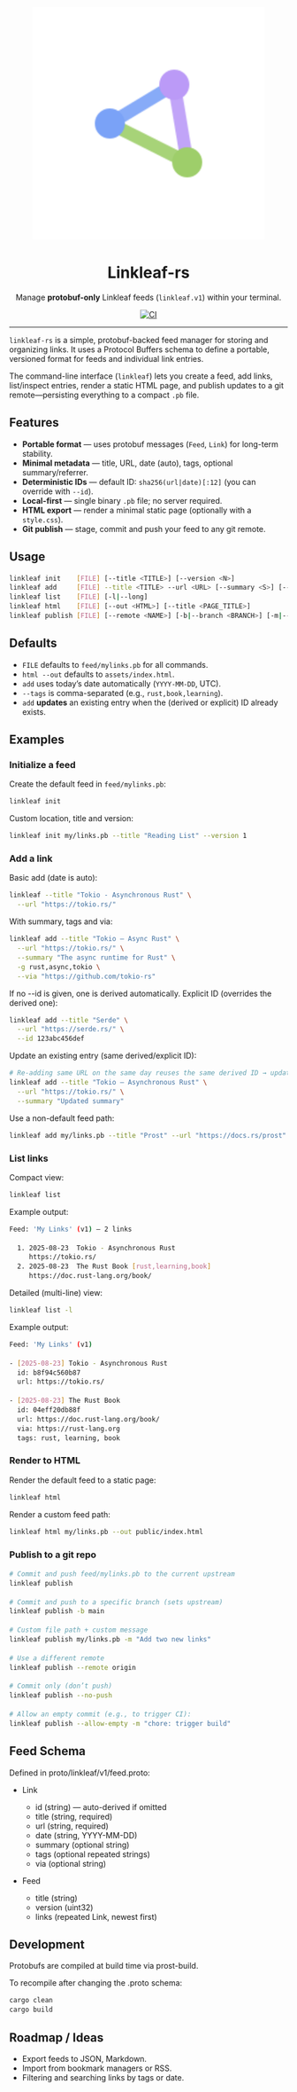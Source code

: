 <p align="center">
  <picture>
    <source media="(prefers-color-scheme: dark)" srcset="logo-monochrome.svg">
    <img alt="Linkleaf" src="logo.svg" width="420">
  </picture>
</p>

<h1 align="center">Linkleaf-rs</h1>

<p align="center">
  Manage <strong>protobuf-only</strong> Linkleaf feeds (<code>linkleaf.v1</code>) within your terminal.
</p>

<p align="center">
  <a href="https://github.com/doriancodes/linkleaf-rs/actions/workflows/ci.yml">
    <img alt="CI" src="https://github.com/doriancodes/linkleaf-rs/actions/workflows/ci.yml/badge.svg">
  </a>
</p>

---

`linkleaf-rs` is a simple, protobuf-backed feed manager for storing and organizing links.
It uses a Protocol Buffers schema to define a portable, versioned format for feeds and individual link entries.

The command-line interface (`linkleaf`) lets you create a feed, add links, list/inspect entries, render a static HTML page, and publish updates to a git remote—persisting everything to a compact `.pb` file.

## Features

- **Portable format** — uses protobuf messages (`Feed`, `Link`) for long-term stability.
- **Minimal metadata** — title, URL, date (auto), tags, optional summary/referrer.
- **Deterministic IDs** — default ID: `sha256(url|date)[:12]` (you can override with `--id`).
- **Local-first** — single binary `.pb` file; no server required.
- **HTML export** — render a minimal static page (optionally with a `style.css`).
- **Git publish** — stage, commit and push your feed to any git remote.

## Usage

```bash
linkleaf init    [FILE] [--title <TITLE>] [--version <N>]
linkleaf add     [FILE] --title <TITLE> --url <URL> [--summary <S>] [--tags <CSV>] [--via <URL>] [--id <ID>]
linkleaf list    [FILE] [-l|--long]
linkleaf html    [FILE] [--out <HTML>] [--title <PAGE_TITLE>]
linkleaf publish [FILE] [--remote <NAME>] [-b|--branch <BRANCH>] [-m|--message <MSG>] [--allow-empty] [--no-push]
```

## Defaults
- `FILE` defaults to `feed/mylinks.pb` for all commands.
- `html --out` defaults to `assets/index.html`.
- `add` uses today’s date automatically (`YYYY-MM-DD`, UTC).
- `--tags` is comma-separated (e.g., `rust,book,learning`).
- `add` **updates** an existing entry when the (derived or explicit) ID already exists.

## Examples
### Initialize a feed
Create the default feed in `feed/mylinks.pb`:
```bash
linkleaf init
```
Custom location, title and version:
```bash
linkleaf init my/links.pb --title "Reading List" --version 1
```

### Add a link
Basic add (date is auto):

```bash
linkleaf --title "Tokio - Asynchronous Rust" \
  --url "https://tokio.rs/"
```

With summary, tags and via:

```bash
linkleaf add --title "Tokio — Async Rust" \
  --url "https://tokio.rs/" \
  --summary "The async runtime for Rust" \
  -g rust,async,tokio \
  --via "https://github.com/tokio-rs"
```
If no --id is given, one is derived automatically.
Explicit ID (overrides the derived one):

```bash
linkleaf add --title "Serde" \
  --url "https://serde.rs/" \
  --id 123abc456def
```
Update an existing entry (same derived/explicit ID):

```bash
# Re-adding same URL on the same day reuses the same derived ID → updates fields
linkleaf add --title "Tokio — Asynchronous Rust" \
  --url "https://tokio.rs/" \
  --summary "Updated summary"
```
Use a non-default feed path:
```bash
linkleaf add my/links.pb --title "Prost" --url "https://docs.rs/prost"
```

### List links
Compact view:
```bash
linkleaf list
```
Example output:

```bash
Feed: 'My Links' (v1) — 2 links

  1. 2025-08-23  Tokio - Asynchronous Rust
     https://tokio.rs/
  2. 2025-08-23  The Rust Book [rust,learning,book]
     https://doc.rust-lang.org/book/
```
Detailed (multi-line) view:

```bash
linkleaf list -l
```
Example output:

```bash
Feed: 'My Links' (v1)

- [2025-08-23] Tokio - Asynchronous Rust
  id: b8f94c560b87
  url: https://tokio.rs/

- [2025-08-23] The Rust Book
  id: 04eff20db88f
  url: https://doc.rust-lang.org/book/
  via: https://rust-lang.org
  tags: rust, learning, book
```
### Render to HTML
Render the default feed to a static page:

```bash
linkleaf html
```
Render a custom feed path:
```bash
linkleaf html my/links.pb --out public/index.html
```

### Publish to a git repo
```bash
# Commit and push feed/mylinks.pb to the current upstream
linkleaf publish

# Commit and push to a specific branch (sets upstream)
linkleaf publish -b main

# Custom file path + custom message
linkleaf publish my/links.pb -m "Add two new links"

# Use a different remote
linkleaf publish --remote origin

# Commit only (don’t push)
linkleaf publish --no-push

# Allow an empty commit (e.g., to trigger CI):
linkleaf publish --allow-empty -m "chore: trigger build"
```

## Feed Schema

Defined in proto/linkleaf/v1/feed.proto:

- Link
  - id (string) — auto-derived if omitted
  - title (string, required)
  - url (string, required)
  - date (string, YYYY-MM-DD)
  - summary (optional string)
  - tags (optional repeated strings)
  - via (optional string)

- Feed
  - title (string)
  - version (uint32)
  - links (repeated Link, newest first)

## Development

Protobufs are compiled at build time via prost-build.

To recompile after changing the .proto schema:

```bash
cargo clean
cargo build
```

## Roadmap / Ideas

- Export feeds to JSON, Markdown.
- Import from bookmark managers or RSS.
- Filtering and searching links by tags or date.
